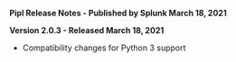 **Pipl Release Notes - Published by Splunk March 18, 2021**


**Version 2.0.3 - Released March 18, 2021**

* Compatibility changes for Python 3 support
